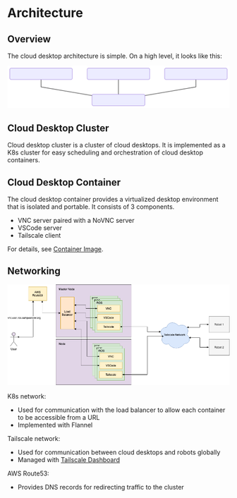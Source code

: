 # Architecture

## Overview

The cloud desktop architecture is simple. On a high level, it looks like this:

![Overview](graphs/arch-overview.svg)

## Cloud Desktop Cluster

Cloud desktop cluster is a cluster of cloud desktops. It is implemented as a K8s cluster for easy scheduling and orchestration of cloud desktop containers.

## Cloud Desktop Container

The cloud desktop container provides a virtualized desktop environment that is isolated and portable. It consists of 3 components.

- VNC server paired with a NoVNC server
- VSCode server
- Tailscale client

For details, see [Container Image](image.md).

## Networking

![arch network](../../images/clouddesktop/arch-network.png)

K8s network:
- Used for communication with the load balancer to allow each container to be accessible from a URL
- Implemented with Flannel

Tailscale network:
- Used for communication between cloud desktops and robots globally
- Managed with [Tailscale Dashboard](https://login.tailscale.com/admin/machines)

AWS Route53:
- Provides DNS records for redirecting traffic to the cluster
